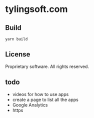 # tylingsoft.com


## Build

```
yarn build
```


## License

Proprietary software. All rights reserved.


## todo

- videos for how to use apps
- create a page to list all the apps
- Google Analytics
- https